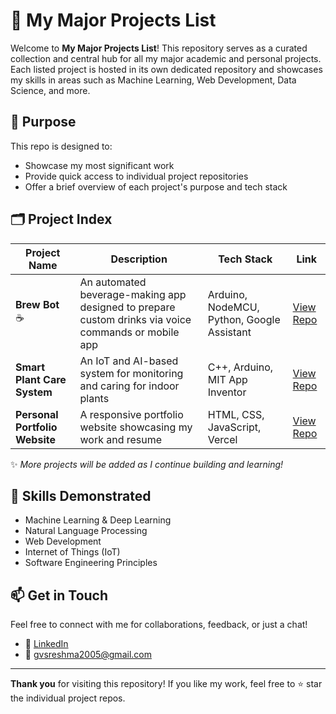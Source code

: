 # 🌟 My Major Projects List

Welcome to **My Major Projects List**! This repository serves as a curated collection and central hub for all my major academic and personal projects. Each listed project is hosted in its own dedicated repository and showcases my skills in areas such as Machine Learning, Web Development, Data Science, and more.

## 📌 Purpose

This repo is designed to:
- Showcase my most significant work
- Provide quick access to individual project repositories
- Offer a brief overview of each project's purpose and tech stack

## 🗂️ Project Index

| Project Name | Description | Tech Stack | Link |
|--------------|-------------|------------|------|
| **Brew Bot** ☕ | An automated beverage-making app designed to prepare custom drinks via voice commands or mobile app | Arduino, NodeMCU, Python, Google Assistant | [View Repo](https://github.com/Reshmagvs/Brew_Bot) |
| **Smart Plant Care System** | An IoT and AI-based system for monitoring and caring for indoor plants | C++, Arduino, MIT App Inventor | [View Repo](https://github.com/Reshmagvs/Smart-Plant-Care-System) |
| **Personal Portfolio Website** | A responsive portfolio website showcasing my work and resume | HTML, CSS, JavaScript, Vercel | [View Repo](https://github.com/yourusername/portfolio-website) |

✨ *More projects will be added as I continue building and learning!*

## 🧠 Skills Demonstrated
- Machine Learning & Deep Learning
- Natural Language Processing
- Web Development
- Internet of Things (IoT)
- Software Engineering Principles

## 📫 Get in Touch
Feel free to connect with me for collaborations, feedback, or just a chat!

- 🔗 [LinkedIn](https://in.linkedin.com/in/reshma-g-v-s-740906295)
- 📧 gvsreshma2005@gmail.com

---

**Thank you** for visiting this repository! If you like my work, feel free to ⭐ star the individual project repos.

